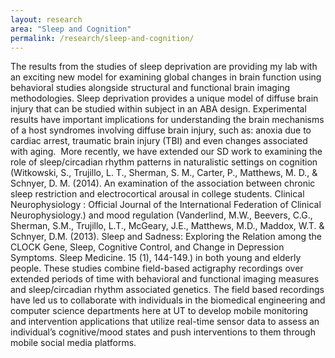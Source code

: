 ```yaml
---
layout: research
area: "Sleep and Cognition"
permalink: /research/sleep-and-cognition/
---
```

The results from the studies of sleep deprivation are providing my lab with an exciting new model for examining global changes in brain function using behavioral studies alongside structural and functional brain imaging methodologies. Sleep deprivation provides a unique model of diffuse brain injury that can be studied within subject in an ABA design. Experimental results have important implications for understanding the brain mechanisms of a host syndromes involving diffuse brain injury, such as: anoxia due to cardiac arrest, traumatic brain injury (TBI) and even changes associated with aging. 
​
More recently, we have extended our SD work to examining the role of sleep/circadian rhythm patterns in naturalistic settings on cognition (Witkowski, S., Trujillo, L. T., Sherman, S. M., Carter, P., Matthews, M. D., & Schnyer, D. M. (2014). An examination of the association between chronic sleep restriction and electrocortical arousal in college students. Clinical Neurophysiology : Official Journal of the International Federation of Clinical Neurophysiology.) and mood regulation (Vanderlind, M.W., Beevers, C.G., Sherman, S.M., Trujillo, L.T., McGeary, J.E., Matthews, M.D., Maddox, W.T. & Schnyer, D.M. (2013). Sleep and Sadness: Exploring the Relation among the CLOCK Gene, Sleep, Cognitive Control, and Change in Depression Symptoms. Sleep Medicine. 15 (1), 144-149.) in both young and elderly people. These studies combine field-based actigraphy recordings over extended periods of time with behavioral and functional imaging measures and sleep/circadian rhythm associated genetics. The field based recordings have led us to collaborate with individuals in the biomedical engineering and computer science departments here at UT to develop mobile monitoring and intervention applications that utilize real-time sensor data to assess an individual’s cognitive/mood states and push interventions to them through mobile social media platforms.